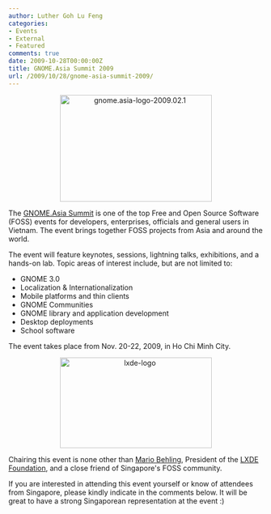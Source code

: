 ```yaml
---
author: Luther Goh Lu Feng
categories:
- Events
- External
- Featured
comments: true
date: 2009-10-28T00:00:00Z
title: GNOME.Asia Summit 2009
url: /2009/10/28/gnome-asia-summit-2009/
---
```


<p align="center"><a href="/img/2009/10/gnome.asia-logo-2009.02.1.png"><img src="/img/2009/10/gnome.asia-logo-2009.02.1.png" alt="gnome.asia-logo-2009.02.1" title="gnome.asia-logo-2009.02.1" width="300" height="211" class="aligncenter size-medium wp-image-940" /></a></p>

The <a href="http://2009.gnome.asia/">GNOME.Asia Summit</a> is one of the top Free and Open Source Software (FOSS) events for developers, enterprises, officials and general users in Vietnam. The event brings together FOSS projects from Asia and around the world.

The event will feature keynotes, sessions, lightning talks, exhibitions, and a hands-on lab. Topic areas of interest include, but are not limited to:

* GNOME 3.0
* Localization & Internationalization
* Mobile platforms and thin clients
* GNOME Communities
* GNOME library and application development
* Desktop deployments
* School software

The event takes place from Nov. 20-22, 2009, in Ho Chi Minh City.

<p align="center"><a href="/img/2009/10/lxde-logo.jpg"><img src="/img/2009/10/lxde-logo.jpg" alt="lxde-logo" title="lxde-logo" width="300" height="179" class="aligncenter size-medium wp-image-943" /></a></p>

Chairing this event is none other than <a href="http://www.linkedin.com/in/mariobehling">Mario Behling</a>, President of the <a href="http://lxde.org/">LXDE</a> <a href="http://foundation.lxde.org/">Foundation</a>, and a close friend of Singapore's FOSS community.

If you are interested in attending this event yourself or know of attendees from Singapore, please kindly indicate in the comments below. It will be great to have a strong Singaporean representation at the event :)

